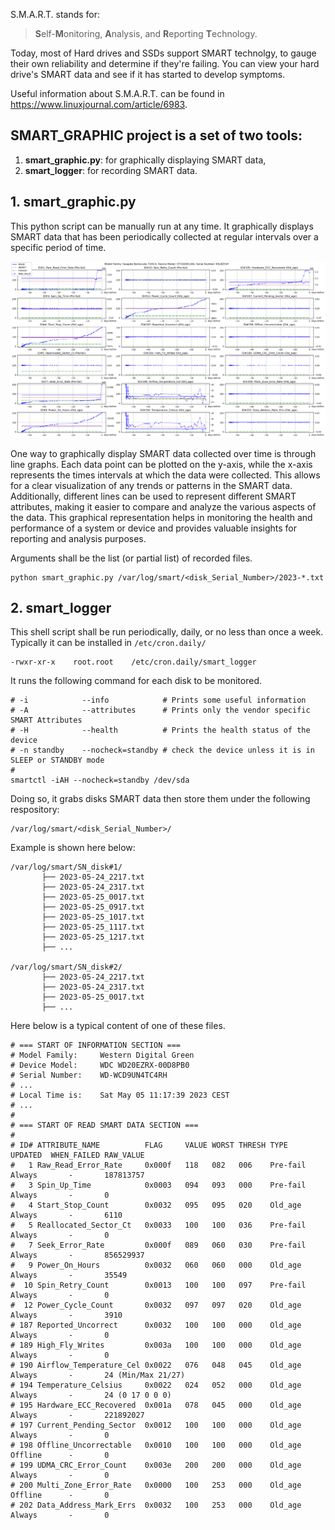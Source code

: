 S.M.A.R.T. stands for: 

> **S**elf-**M**onitoring, **A**nalysis, and **R**eporting **T**echnology.

Today, most of Hard drives and SSDs support SMART technolgy, to gauge their own
reliability and determine if they're failing. You can view your hard drive's SMART
data and see if it has started to develop symptoms.

Useful information about S.M.A.R.T. can be found in https://www.linuxjournal.com/article/6983.

## SMART_GRAPHIC project is a set of two tools:

1) **smart_graphic.py**:    for graphically displaying SMART data,
2) **smart_logger**:        for recording SMART data.

## 1. smart_graphic.py

This python script can be manually run at any time.
It graphically displays SMART data that has been periodically collected at regular
intervals over a specific period of time.

![Example](2023-07-19_0922_example.png)

One way to graphically display SMART data collected over time is through line graphs.
Each data point can be plotted on the y-axis, while the x-axis represents the times
intervals at which the data were collected. This allows for a clear visualization of
any trends or patterns in the SMART data. Additionally, different lines can be used to
represent different SMART attributes, making it easier to compare and analyze the
various aspects of the data. This graphical representation helps in monitoring the
health and performance of a system or device and provides valuable insights for
reporting and analysis purposes.

Arguments shall be the list (or partial list) of recorded files.

    python smart_graphic.py /var/log/smart/<disk_Serial_Number>/2023-*.txt

## 2. smart_logger

This shell script shall be run periodically, daily, or no less than once a week.
Typically it can be installed in `/etc/cron.daily/`

    -rwxr-xr-x    root.root    /etc/cron.daily/smart_logger

It runs the following command for each disk to be monitored.

    # -i            --info            # Prints some useful information  
    # -A            --attributes      # Prints only the vendor specific SMART Attributes  
    # -H            --health          # Prints the health status of the device  
    # -n standby    --nocheck=standby # check the device unless it is in SLEEP or STANDBY mode  
    #  
    smartctl -iAH --nocheck=standby /dev/sda  

Doing so, it grabs disks SMART data then store them under the following respository:

    /var/log/smart/<disk_Serial_Number>/

Example is shown here below:

    /var/log/smart/SN_disk#1/
           ├── 2023-05-24_2217.txt
           ├── 2023-05-24_2317.txt
           ├── 2023-05-25_0017.txt
           ├── 2023-05-25_0917.txt
           ├── 2023-05-25_1017.txt
           ├── 2023-05-25_1117.txt
           ├── 2023-05-25_1217.txt
           ├── ...
           
    /var/log/smart/SN_disk#2/
           ├── 2023-05-24_2217.txt
           ├── 2023-05-24_2317.txt
           ├── 2023-05-25_0017.txt
           ├── ...

Here below is a typical content of one of these files.

    # === START OF INFORMATION SECTION ===  
    # Model Family:     Western Digital Green  
    # Device Model:     WDC WD20EZRX-00D8PB0  
    # Serial Number:    WD-WCD9UN4TC4RH  
    # ...  
    # Local Time is:    Sat May 05 11:17:39 2023 CEST  
    # ...  
    #  
    # === START OF READ SMART DATA SECTION ===  
    #  
    # ID# ATTRIBUTE_NAME          FLAG     VALUE WORST THRESH TYPE      UPDATED  WHEN_FAILED RAW_VALUE  
    #   1 Raw_Read_Error_Rate     0x000f   118   082   006    Pre-fail  Always       -       187813757  
    #   3 Spin_Up_Time            0x0003   094   093   000    Pre-fail  Always       -       0  
    #   4 Start_Stop_Count        0x0032   095   095   020    Old_age   Always       -       6110  
    #   5 Reallocated_Sector_Ct   0x0033   100   100   036    Pre-fail  Always       -       0  
    #   7 Seek_Error_Rate         0x000f   089   060   030    Pre-fail  Always       -       856529937  
    #   9 Power_On_Hours          0x0032   060   060   000    Old_age   Always       -       35549  
    #  10 Spin_Retry_Count        0x0013   100   100   097    Pre-fail  Always       -       0  
    #  12 Power_Cycle_Count       0x0032   097   097   020    Old_age   Always       -       3910  
    # 187 Reported_Uncorrect      0x0032   100   100   000    Old_age   Always       -       0  
    # 189 High_Fly_Writes         0x003a   100   100   000    Old_age   Always       -       0  
    # 190 Airflow_Temperature_Cel 0x0022   076   048   045    Old_age   Always       -       24 (Min/Max 21/27)  
    # 194 Temperature_Celsius     0x0022   024   052   000    Old_age   Always       -       24 (0 17 0 0 0)  
    # 195 Hardware_ECC_Recovered  0x001a   078   045   000    Old_age   Always       -       221892027  
    # 197 Current_Pending_Sector  0x0012   100   100   000    Old_age   Always       -       0  
    # 198 Offline_Uncorrectable   0x0010   100   100   000    Old_age   Offline      -       0  
    # 199 UDMA_CRC_Error_Count    0x003e   200   200   000    Old_age   Always       -       0  
    # 200 Multi_Zone_Error_Rate   0x0000   100   253   000    Old_age   Offline      -       0  
    # 202 Data_Address_Mark_Errs  0x0032   100   253   000    Old_age   Always       -       0
